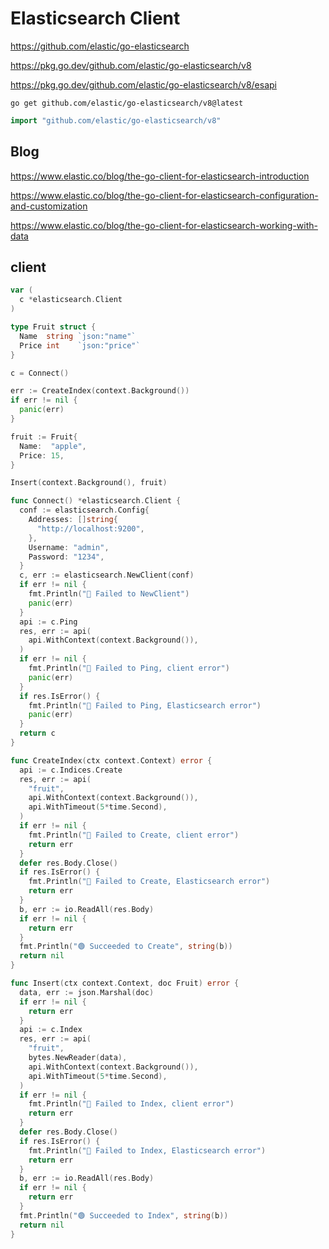 # Elasticsearch Client

https://github.com/elastic/go-elasticsearch

https://pkg.go.dev/github.com/elastic/go-elasticsearch/v8

https://pkg.go.dev/github.com/elastic/go-elasticsearch/v8/esapi

```shell
go get github.com/elastic/go-elasticsearch/v8@latest
```

```go
import "github.com/elastic/go-elasticsearch/v8"
```

## Blog

https://www.elastic.co/blog/the-go-client-for-elasticsearch-introduction

https://www.elastic.co/blog/the-go-client-for-elasticsearch-configuration-and-customization

https://www.elastic.co/blog/the-go-client-for-elasticsearch-working-with-data

## client

```go
var (
  c *elasticsearch.Client
)

type Fruit struct {
  Name  string `json:"name"`
  Price int    `json:"price"`
}
```

```go
c = Connect()

err := CreateIndex(context.Background())
if err != nil {
  panic(err)
}

fruit := Fruit{
  Name:  "apple",
  Price: 15,
}

Insert(context.Background(), fruit)
```

```go
func Connect() *elasticsearch.Client {
  conf := elasticsearch.Config{
    Addresses: []string{
      "http://localhost:9200",
    },
    Username: "admin",
    Password: "1234",
  }
  c, err := elasticsearch.NewClient(conf)
  if err != nil {
    fmt.Println("🔴 Failed to NewClient")
    panic(err)
  }
  api := c.Ping
  res, err := api(
    api.WithContext(context.Background()),
  )
  if err != nil {
    fmt.Println("🔴 Failed to Ping, client error")
    panic(err)
  }
  if res.IsError() {
    fmt.Println("🔴 Failed to Ping, Elasticsearch error")
    panic(err)
  }
  return c
}
```

```go
func CreateIndex(ctx context.Context) error {
  api := c.Indices.Create
  res, err := api(
    "fruit",
    api.WithContext(context.Background()),
    api.WithTimeout(5*time.Second),
  )
  if err != nil {
    fmt.Println("🔴 Failed to Create, client error")
    return err
  }
  defer res.Body.Close()
  if res.IsError() {
    fmt.Println("🔴 Failed to Create, Elasticsearch error")
    return err
  }
  b, err := io.ReadAll(res.Body)
  if err != nil {
    return err
  }
  fmt.Println("🟢 Succeeded to Create", string(b))
  return nil
}
```

```go
func Insert(ctx context.Context, doc Fruit) error {
  data, err := json.Marshal(doc)
  if err != nil {
    return err
  }
  api := c.Index
  res, err := api(
    "fruit",
    bytes.NewReader(data),
    api.WithContext(context.Background()),
    api.WithTimeout(5*time.Second),
  )
  if err != nil {
    fmt.Println("🔴 Failed to Index, client error")
    return err
  }
  defer res.Body.Close()
  if res.IsError() {
    fmt.Println("🔴 Failed to Index, Elasticsearch error")
    return err
  }
  b, err := io.ReadAll(res.Body)
  if err != nil {
    return err
  }
  fmt.Println("🟢 Succeeded to Index", string(b))
  return nil
}
```
